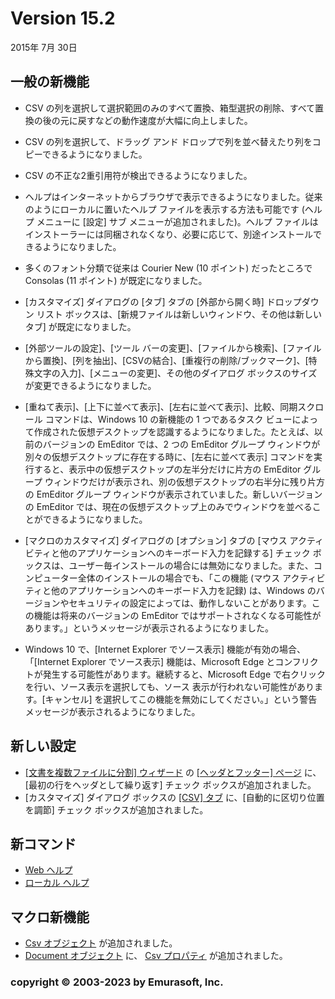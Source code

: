 # Version 15.2

2015年 7月 30日

## 一般の新機能

- CSV の列を選択して選択範囲のみのすべて置換、箱型選択の削除、すべて置換の後の元に戻すなどの動作速度が大幅に向上しました。
- CSV の列を選択して、ドラッグ アンド ドロップで列を並べ替えたり列をコピーできるようになりました。
- CSV の不正な2重引用符が検出できるようになりました。
- ヘルプはインターネットからブラウザで表示できるようになりました。従来のようにローカルに置いたヘルプ ファイルを表示する方法も可能です (ヘルプ メニューに \[設定\] サブ メニューが追加されました)。ヘルプ ファイルはインストーラーには同梱されなくなり、必要に応じて、別途インストールできるようになりました。
- 多くのフォント分類で従来は Courier New (10 ポイント) だったところで Consolas (11 ポイント) が既定になりました。
- \[カスタマイズ\] ダイアログの \[タブ\] タブの \[外部から開く時\] ドロップダウン リスト ボックスは、\[新規ファイルは新しいウィンドウ、その他は新しいタブ\] が既定になりました。
- \[外部ツールの設定\]、\[ツール バーの変更\]、\[ファイルから検索\]、\[ファイルから置換\]、\[列を抽出\]、\[CSVの結合\]、\[重複行の削除/ブックマーク\]、\[特殊文字の入力\]、\[メニューの変更\]、その他のダイアログ ボックスのサイズが変更できるようになりました。

- \[重ねて表示\]、\[上下に並べて表示\]、\[左右に並べて表示\]、比較、同期スクロール コマンドは、Windows 10 の新機能の 1 つであるタスク ビューによって作成された仮想デスクトップを認識するようになりました。たとえば、以前のバージョンの EmEditor では、2 つの EmEditor グループ ウィンドウが別々の仮想デスクトップに存在する時に、\[左右に並べて表示\] コマンドを実行すると、表示中の仮想デスクトップの左半分だけに片方の EmEditor グループ ウィンドウだけが表示され、別の仮想デスクトップの右半分に残り片方の EmEditor グループ ウィンドウが表示されていました。新しいバージョンの EmEditor では、現在の仮想デスクトップ上のみでウィンドウを並べることができるようになりました。
- \[マクロのカスタマイズ\] ダイアログの \[オプション\] タブの \[マウス アクティビティと他のアプリケーションへのキーボード入力を記録する\] チェック ボックスは、ユーザー毎インストールの場合には無効になりました。また、コンピューター全体のインストールの場合でも、「この機能 (マウス アクティビティと他のアプリケーションへのキーボード入力を記録) は、Windows のバージョンやセキュリティの設定によっては、動作しないことがあります。この機能は将来のバージョンの EmEditor ではサポートされなくなる可能性があります。」というメッセージが表示されるようになりました。
- Windows 10 で、\[Internet Explorer でソース表示\] 機能が有効の場合、「\[Internet Explorer でソース表示\] 機能は、Microsoft Edge とコンフリクトが発生する可能性があります。継続すると、Microsoft Edge で右クリックを行い、ソース表示を選択しても、ソース 表示が行われない可能性があります。\[キャンセル\] を選択してこの機能を無効にしてください。」という警告メッセージが表示されるようになりました。

## 新しい設定

- [\[文書を複数ファイルに分割\] ウィザード](../dlg/split_to_files/index) の [\[ヘッダとフッター\] ページ](../dlg/split_to_files/split_header) に、\[最初の行をヘッダとして繰り返す\] チェック ボックスが追加されました。
- \[カスタマイズ\] ダイアログ ボックスの [\[CSV\] タブ](../dlg/customize/csv/index) に、\[自動的に区切り位置を調節\] チェック ボックスが追加されました。

## 新コマンド

- [Web ヘルプ](../cmd/help/help_internet)
- [ローカル ヘルプ](../cmd/help/help_local)

## マクロ新機能

- [Csv オブジェクト](../macro/csv/index) が追加されました。
- [Document オブジェクト](../macro/document/index) に、 [Csv プロパティ](../macro/document/csv) が追加されました。

### copyright © 2003-2023 by Emurasoft, Inc.
